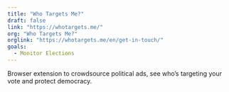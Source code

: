 ```yaml
---
title: "Who Targets Me?"
draft: false
link: "https://whotargets.me/"
org: "Who Targets Me?"
orglink: "https://whotargets.me/en/get-in-touch/"
goals:
  - Monitor Elections
---
```


Browser extension to crowdsource political ads, see who’s targeting your vote and protect democracy.

<!--more-->
